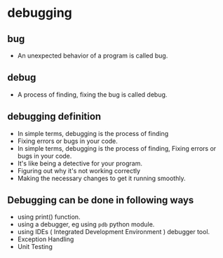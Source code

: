 
# debugging

## bug

- An unexpected behavior of a program is called bug.

## debug

- A process of finding, fixing the bug is called debug.

## debugging definition

- In simple terms, debugging is the process of finding
- Fixing errors or bugs in your code.
- In simple terms, debugging is the process of finding, Fixing errors or bugs in your code.
- It's like being a detective for your program.
- Figuring out why it's not working correctly
- Making the necessary changes to get it running smoothly.

## Debugging can be done in following ways

- using print() function.
- using a debugger, eg using `pdb` python module.
- using IDEs ( Integrated Development Environment ) debugger tool.
- Exception Handling
- Unit Testing
